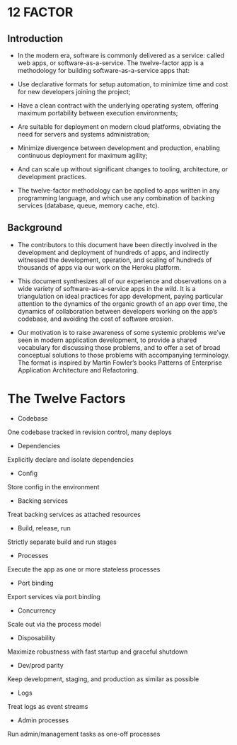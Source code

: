 # 12 FACTOR

## Introduction
* In the modern era, software is commonly delivered as a service: called web apps, or software-as-a-service. The twelve-factor app is a methodology for building software-as-a-service apps that:

* Use declarative formats for setup automation, to minimize time and cost for new developers joining the project;
* Have a clean contract with the underlying operating system, offering maximum portability between execution environments;
* Are suitable for deployment on modern cloud platforms, obviating the need for servers and systems administration;
* Minimize divergence between development and production, enabling continuous deployment for maximum agility;
* And can scale up without significant changes to tooling, architecture, or development practices.
* The twelve-factor methodology can be applied to apps written in any programming language, and which use any combination of backing services (database, queue, memory cache, etc).

## Background

* The contributors to this document have been directly involved in the development and deployment of hundreds of apps, and indirectly witnessed the development, operation, and scaling of hundreds of thousands of apps via our work on the Heroku platform.

* This document synthesizes all of our experience and observations on a wide variety of software-as-a-service apps in the wild. It is a triangulation on ideal practices for app development, paying particular attention to the dynamics of the organic growth of an app over time, the dynamics of collaboration between developers working on the app’s codebase, and avoiding the cost of software erosion.

* Our motivation is to raise awareness of some systemic problems we’ve seen in modern application development, to provide a shared vocabulary for discussing those problems, and to offer a set of broad conceptual solutions to those problems with accompanying terminology. The format is inspired by Martin Fowler’s books Patterns of Enterprise Application Architecture and Refactoring.


# The Twelve Factors
* Codebase

One codebase tracked in revision control, many deploys
* Dependencies

Explicitly declare and isolate dependencies
* Config

Store config in the environment
* Backing services

Treat backing services as attached resources
* Build, release, run

Strictly separate build and run stages
* Processes

Execute the app as one or more stateless processes
* Port binding

Export services via port binding
* Concurrency

Scale out via the process model
* Disposability

Maximize robustness with fast startup and graceful shutdown
* Dev/prod parity

Keep development, staging, and production as similar as possible
* Logs

Treat logs as event streams
* Admin processes

Run admin/management tasks as one-off processes

